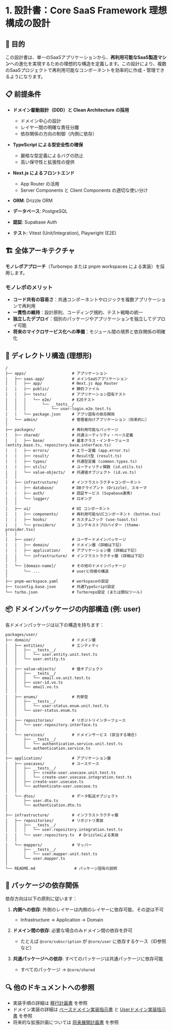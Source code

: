 # 1. 設計書：Core SaaS Framework 理想構成の設計

## 🎯 目的

この設計書は、単一のSaaSアプリケーションから、**再利用可能なSaaS製造マシン**への進化を実現するための理想的な構造を定義します。この設計により、複数のSaaSプロジェクトで再利用可能なコンポーネントを効率的に作成・管理できるようになります。

## 📋 前提条件

- **ドメイン駆動設計（DDD）と Clean Architecture の採用**
  - ドメイン中心の設計
  - レイヤー間の明確な責任分離
  - 依存関係の方向の制御（内側に依存）

- **TypeScript による型安全性の確保**
  - 厳格な型定義によるバグの防止
  - 高い保守性と拡張性の提供

- **Next.js によるフロントエンド**
  - App Router の活用
  - Server Components と Client Components の適切な使い分け

- **ORM**: Drizzle ORM
- **データベース**: PostgreSQL
- **認証**: Supabase Auth
- **テスト**: Vitest (Unit/Integration), Playwright (E2E)

## 🏗️ 全体アーキテクチャ

**モノレポアプローチ**（Turborepo または pnpm workspaces による実装）を採用します。

### モノレポのメリット

- **コード共有の容易さ**：共通コンポーネントやロジックを複数アプリケーションで再利用
- **一貫性の維持**：設計原則、コーディング規約、テスト戦略の統一
- **独立したデプロイ**：個別のパッケージやアプリケーションを独立してデプロイ可能
- **将来のマイクロサービス化への準備**：モジュール間の境界と依存関係の明確化

## 📂 ディレクトリ構造 (理想形)

```
/
├── apps/                    # アプリケーション
│   ├── saas-app/            # メインSaaSアプリケーション
│   │   ├── app/             # Next.js App Router
│   │   ├── public/          # 静的ファイル
│   │   ├── tests/           # アプリケーション固有テスト
│   │   │   └── e2e/         # E2Eテスト
│   │   │       └── __tests__/
│   │   │           └── user-login.e2e.test.ts
│   │   └── package.json     # アプリ固有の依存関係
│   └── admin/               # 管理者向けアプリケーション（将来的に）
│
├── packages/                # 再利用可能なパッケージ
│   ├── shared/              # 共通ユーティリティ・ベース定義
│   │   ├── base/            # 基本クラス・インターフェース (entity.base.ts, repository.base.interface.ts)
│   │   ├── errors/          # エラー定義 (app.error.ts)
│   │   ├── result/          # Result型 (result.ts)
│   │   ├── types/           # 共通型定義 (common.types.ts)
│   │   ├── utils/           # ユーティリティ関数 (id.utils.ts)
│   │   └── value-objects/   # 共通値オブジェクト (id.vo.ts)
│   │
│   ├── infrastructure/      # インフラストラクチャコンポーネント
│   │   ├── database/        # DBクライアント (Drizzle), スキーマ
│   │   ├── auth/            # 認証サービス (Supabase連携)
│   │   └── logger/          # ロギング
│   │
│   ├── ui/                  # UI コンポーネント
│   │   ├── components/      # 再利用可能なUIコンポーネント (button.tsx)
│   │   ├── hooks/           # カスタムフック (use-toast.ts)
│   │   └── providers/       # コンテキストプロバイダー (theme-provider.tsx)
│   │
│   ├── user/                # ユーザードメインパッケージ
│   │   ├── domain/          # ドメイン層 (詳細は下記)
│   │   ├── application/     # アプリケーション層 (詳細は下記)
│   │   └── infrastructure/  # インフラストラクチャ層 (詳細は下記)
│   │
│   └── [domain-name]/       # その他のドメインパッケージ
│       └── ...              # userと同様の構造
│
├── pnpm-workspace.yaml      # workspaceの設定
├── tsconfig.base.json       # 共通TypeScript設定
└── turbo.json               # Turborepo設定 (または類似ツール)
```

## 📦 ドメインパッケージの内部構造 (例: user)

各ドメインパッケージは以下の構造を持ちます：

```
packages/user/
├── domain/                  # ドメイン層
│   ├── entities/            # エンティティ
│   │   ├── __tests__/
│   │   │   └── user.entity.unit.test.ts
│   │   └── user.entity.ts
│   │
│   ├── value-objects/       # 値オブジェクト
│   │   ├── __tests__/
│   │   │   └── email.vo.unit.test.ts
│   │   ├── user-id.vo.ts
│   │   └── email.vo.ts
│   │
│   ├── enums/               # 列挙型
│   │   ├── __tests__/
│   │   │   └── user-status.enum.unit.test.ts
│   │   └── user-status.enum.ts
│   │
│   ├── repositories/        # リポジトリインターフェース
│   │   └── user.repository.interface.ts
│   │
│   └── services/            # ドメインサービス (該当する場合)
│       ├── __tests__/
│       │   └── authentication.service.unit.test.ts
│       └── authentication.service.ts
│
├── application/             # アプリケーション層
│   ├── usecases/            # ユースケース
│   │   ├── __tests__/
│   │   │   ├── create-user.usecase.unit.test.ts
│   │   │   └── create-user.usecase.integration.test.ts
│   │   ├── create-user.usecase.ts
│   │   └── authenticate-user.usecase.ts
│   │
│   └── dtos/                # データ転送オブジェクト
│       ├── user.dto.ts
│       └── authentication.dto.ts
│
├── infrastructure/          # インフラストラクチャ層
│   ├── repositories/        # リポジトリ実装
│   │   ├── __tests__/
│   │   │   └── user.repository.integration.test.ts
│   │   └── user.repository.ts  # Drizzleによる実装
│   │
│   └── mappers/             # マッパー
│       ├── __tests__/
│       │   └── user.mapper.unit.test.ts
│       └── user.mapper.ts
│
└── README.md                 # パッケージ固有の説明
```

## 🔄 パッケージの依存関係

依存方向は以下の原則に従います：

1. **内側への依存**: 外側のレイヤーは内側のレイヤーに依存可能、その逆は不可
   - Infrastructure → Application → Domain

2. **ドメイン間の依存**: 必要な場合のみドメイン間の依存を許可
   - たとえば `@core/subscription` が `@core/user` に依存するケース（ID参照など）

3. **共通パッケージへの依存**: すべてのパッケージは共通パッケージに依存可能
   - すべてのパッケージ → `@core/shared`

## 🔍 他のドキュメントへの参照

- 実装手順の詳細は [移行計画書](./02_migration_plan.md) を参照
- ドメイン実装の詳細は [ベースドメイン実装指示書](./03_base_domain_guide.md) と [Userドメイン実装指示書](./04_user_domain_guide.md) を参照
- 将来的な拡張計画については [将来展開計画書](./05_future_expansion_plan.md) を参照 